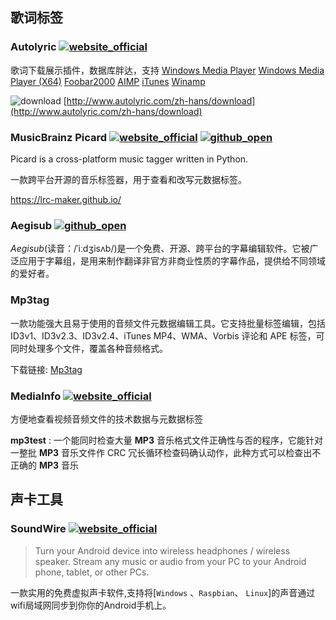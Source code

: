## 歌词标签

### Autolyric [![website_official](https://gitbook07.oss-cn-hangzhou.aliyuncs.com/website_official.svg)](http://www.autolyric.com)

歌词下载展示插件，数据库胖达，支持 [Windows Media Player](http://www.microsoft.com/windows/windowsmedia/default.mspx) [Windows Media Player \(X64\)](http://www.microsoft.com/windows/windowsmedia/default.mspx) [Foobar2000](http://www.foobar2000.org/) [AIMP](http://aimp.ru/) [iTunes](http://www.apple.com/cn/itunes/download/) [Winamp](http://www.winamp.com/)

![download](https://gitbook07.oss-cn-hangzhou.aliyuncs.com/download.svg) [http://www.autolyric.com/zh-hans/download](http://www.autolyric.com/zh-hans/download)

### MusicBrainz Picard [![website_official](https://gitbook07.oss-cn-hangzhou.aliyuncs.com/website_official.svg)](https://picard.musicbrainz.org/) [![github_open](https://gitbook07.oss-cn-hangzhou.aliyuncs.com/github_open.svg)](https://github.com/metabrainz/picard)

Picard is a cross-platform music tagger written in Python.

一款跨平台开源的音乐标签器，用于查看和改写元数据标签。

https://lrc-maker.github.io/

### Aegisub [![github_open](https://gitbook07.oss-cn-hangzhou.aliyuncs.com/github_open.svg)](https://github.com/Aegisub/Aegisub)

*Aegisub*(读音：/ˈiːdʒisʌb/)是一个免费、开源、跨平台的字幕编辑软件。它被广泛应用于字幕组，是用来制作翻译非官方非商业性质的字幕作品，提供给不同领域的爱好者。

### Mp3tag

一款功能强大且易于使用的音频文件元数据编辑工具。它支持批量标签编辑，包括 ID3v1、ID3v2.3、ID3v2.4、iTunes MP4、WMA、Vorbis 评论和 APE 标签，可同时处理多个文件，覆盖各种音频格式。

下载链接: [Mp3tag](https://www.mp3tag.de/en/download.html)

### MediaInfo [![website_official](https://gitbook07.oss-cn-hangzhou.aliyuncs.com/website_official.svg)](https://mediaarea.net/en/MediaInfo)

方便地查看视频音频文件的技术数据与元数据标签

**mp3test** : 一个能同时检查大量 **MP3** 音乐格式文件正确性与否的程序，它能针对一整批 **MP3** 音乐文件作 CRC 冗长循环检查码确认动作，此种方式可以检查出不正确的 **MP3** 音乐

## 声卡工具

### SoundWire [![website_official](https://gitbook07.oss-cn-hangzhou.aliyuncs.com/website_official.svg)](http://georgielabs.net/)

> Turn your Android device into wireless headphones / wireless speaker. Stream any music or audio from your PC to your Android phone, tablet, or other PCs.

一款实用的免费虚拟声卡软件,支持将[`Windows` 、`Raspbian`、 `Linux`]的声音通过wifi局域网同步到你你的Android手机上。


